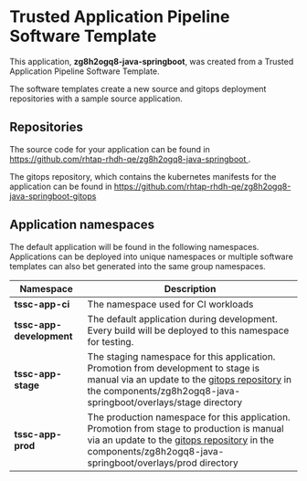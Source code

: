 # Trusted Application Pipeline Software Template

This application, **zg8h2ogq8-java-springboot**, was created from a Trusted Application Pipeline Software Template.

The software templates create a new source and gitops deployment repositories with a sample source application. 

## Repositories

The source code for your application can be found in [https://github.com/rhtap-rhdh-qe/zg8h2ogq8-java-springboot ](https://github.com/rhtap-rhdh-qe/zg8h2ogq8-java-springboot ).
 
The gitops repository, which contains the kubernetes manifests for the application can be found in 
[https://github.com/rhtap-rhdh-qe/zg8h2ogq8-java-springboot-gitops ](https://github.com/rhtap-rhdh-qe/zg8h2ogq8-java-springboot-gitops ) 

## Application namespaces 

The default application will be found in the following namespaces. Applications can be deployed into unique namespaces or multiple software templates can also bet generated into the same group namespaces.  

|  Namespace   |  Description   |  
| -------- | -------- |
| **tssc-app-ci** | The namespace used for CI workloads |
| **tssc-app-development** | The default application during development. Every build will be deployed to this namespace for testing. |
| **tssc-app-stage** | The staging namespace for this application. Promotion from development to stage is manual via an update to the [gitops repository](https://github.com/rhtap-rhdh-qe/zg8h2ogq8-java-springboot-gitops ) in the components/zg8h2ogq8-java-springboot/overlays/stage directory |
| **tssc-app-prod** | The production namespace for this application. Promotion from stage to production is manual via an update to the [gitops repository](https://github.com/rhtap-rhdh-qe/zg8h2ogq8-java-springboot-gitops ) in the components/zg8h2ogq8-java-springboot/overlays/prod directory |